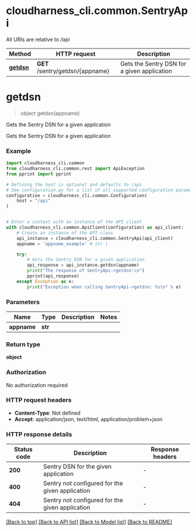 # cloudharness_cli.common.SentryApi

All URIs are relative to */api*

Method | HTTP request | Description
------------- | ------------- | -------------
[**getdsn**](SentryApi.md#getdsn) | **GET** /sentry/getdsn/{appname} | Gets the Sentry DSN for a given application


# **getdsn**
> object getdsn(appname)

Gets the Sentry DSN for a given application

Gets the Sentry DSN for a given application

### Example


```python
import cloudharness_cli.common
from cloudharness_cli.common.rest import ApiException
from pprint import pprint

# Defining the host is optional and defaults to /api
# See configuration.py for a list of all supported configuration parameters.
configuration = cloudharness_cli.common.Configuration(
    host = "/api"
)


# Enter a context with an instance of the API client
with cloudharness_cli.common.ApiClient(configuration) as api_client:
    # Create an instance of the API class
    api_instance = cloudharness_cli.common.SentryApi(api_client)
    appname = 'appname_example' # str | 

    try:
        # Gets the Sentry DSN for a given application
        api_response = api_instance.getdsn(appname)
        print("The response of SentryApi->getdsn:\n")
        pprint(api_response)
    except Exception as e:
        print("Exception when calling SentryApi->getdsn: %s\n" % e)
```



### Parameters


Name | Type | Description  | Notes
------------- | ------------- | ------------- | -------------
 **appname** | **str**|  | 

### Return type

**object**

### Authorization

No authorization required

### HTTP request headers

 - **Content-Type**: Not defined
 - **Accept**: application/json, text/html, application/problem+json

### HTTP response details

| Status code | Description | Response headers |
|-------------|-------------|------------------|
**200** | Sentry DSN for the given application |  -  |
**400** | Sentry not configured for the given application |  -  |
**404** | Sentry not configured for the given application |  -  |

[[Back to top]](#) [[Back to API list]](../README.md#documentation-for-api-endpoints) [[Back to Model list]](../README.md#documentation-for-models) [[Back to README]](../README.md)

